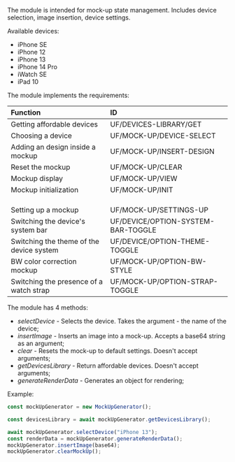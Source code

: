 The module is intended for mock-up state management. Includes device selection, image insertion, device settings.

Available devices:

- iPhone SE
- iPhone 12
- iPhone 13
- iPhone 14 Pro
- iWatch SE
- iPad 10

The module implements the requirements:

| Function                                 | ID                                 |
| :--------------------------------------- | :--------------------------------- |
| Getting affordable devices               | UF/DEVICES-LIBRARY/GET             |
| Choosing a device                        | UF/MOCK-UP/DEVICE-SELECT           |
| Adding an design inside a mockup         | UF/MOCK-UP/INSERT-DESIGN           |
| Reset the mockup                         | UF/MOCK-UP/CLEAR                   |
| Mockup display                           | UF/MOCK-UP/VIEW                    |
| Mockup initialization                    | UF/MOCK-UP/INIT                    |
| <br /> Setting up a mockup               | <br /> UF/MOCK-UP/SETTINGS-UP      |
| Switching the device's system bar        | UF/DEVICE/OPTION-SYSTEM-BAR-TOGGLE |
| Switching the theme of the device system | UF/DEVICE/OPTION-THEME-TOGGLE      |
| BW color correction mockup               | UF/MOCK-UP/OPTION-BW-STYLE         |
| Switching the presence of a watch strap  | UF/MOCK-UP/OPTION-STRAP-TOGGLE     |

The module has 4 methods:

- _selectDevice_ - Selects the device. Takes the argument - the name of the device;
- _insertImage_ - Inserts an image into a mock-up. Accepts a base64 string as an argument;
- _clear_ - Resets the mock-up to default settings. Doesn't accept arguments;
- _getDevicesLibrary_ - Return affordable devices. Doesn't accept arguments;
- _generateRenderData_ - Generates an object for rendering;

Example:

```js
const mockUpGenerator = new MockUpGenerator();

const devicesLibrary = await mockUpGenerator.getDevicesLibrary();

await mockUpGenerator.selectDevice("iPhone 13");
const renderData = mockUpGenerator.generateRenderData();
mockUpGenerator.insertImage(base64);
mockUpGenerator.clearMockUp();
```
